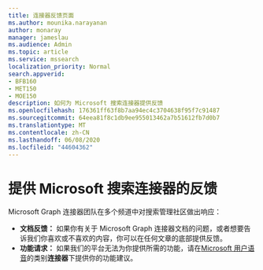 ```yaml
---
title: 连接器反馈页面
ms.author: mounika.narayanan
author: monaray
manager: jameslau
ms.audience: Admin
ms.topic: article
ms.service: mssearch
localization_priority: Normal
search.appverid:
- BFB160
- MET150
- MOE150
description: 如何为 Microsoft 搜索连接器提供反馈
ms.openlocfilehash: 176361ff63f8b7aa94ec4c3704638f95f7c91487
ms.sourcegitcommit: 64eea81f8c1db9ee955013462a7b51612fb7d0b7
ms.translationtype: MT
ms.contentlocale: zh-CN
ms.lasthandoff: 06/08/2020
ms.locfileid: "44604362"
---
```

# <a name="provide-feedback-for-microsoft-search-connectors"></a>提供 Microsoft 搜索连接器的反馈

Microsoft Graph 连接器团队在多个频道中对搜索管理社区做出响应：

* **文档反馈：** 如果你有关于 Microsoft Graph 连接器文档的问题，或者想要告诉我们你喜欢或不喜欢的内容，你可以在任何文章的底部提供反馈。
* **功能请求：** 如果我们的平台无法为你提供所需的功能，请在[Microsoft 用户语音](https://microsoftsearch.uservoice.com/forums/926998-connectors)的类别**连接器**下提供你的功能建议。
